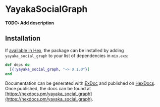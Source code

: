 # YayakaSocialGraph

**TODO: Add description**

## Installation

If [available in Hex](https://hex.pm/docs/publish), the package can be installed
by adding `yayaka_social_graph` to your list of dependencies in `mix.exs`:

```elixir
def deps do
  [{:yayaka_social_graph, "~> 0.1.0"}]
end
```

Documentation can be generated with [ExDoc](https://github.com/elixir-lang/ex_doc)
and published on [HexDocs](https://hexdocs.pm). Once published, the docs can
be found at [https://hexdocs.pm/yayaka_social_graph](https://hexdocs.pm/yayaka_social_graph).

